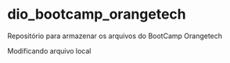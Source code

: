 # dio_bootcamp_orangetech
Repositório para armazenar os arquivos do BootCamp Orangetech

Modificando arquivo local